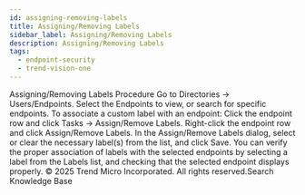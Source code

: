 ```yaml
---
id: assigning-removing-labels
title: Assigning/Removing Labels
sidebar_label: Assigning/Removing Labels
description: Assigning/Removing Labels
tags:
  - endpoint-security
  - trend-vision-one
---
```


 Assigning/Removing Labels Procedure Go to Directories → Users/Endpoints. Select the Endpoints to view, or search for specific endpoints. To associate a custom label with an endpoint: Click the endpoint row and click Tasks → Assign/Remove Labels. Right-click the endpoint row and click Assign/Remove Labels. In the Assign/Remove Labels dialog, select or clear the necessary label(s) from the list, and click Save. You can verify the proper association of labels with the selected endpoints by selecting a label from the Labels list, and checking that the selected endpoint displays properly. © 2025 Trend Micro Incorporated. All rights reserved.Search Knowledge Base